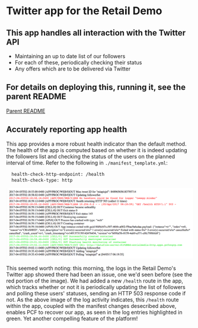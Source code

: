 # Twitter app for the Retail Demo

## This app handles all interaction with the Twitter API
* Maintaining an up to date list of our followers
* For each of these, periodically checking their status
* Any offers which are to be delivered via Twitter

## For details on deploying this, running it, see the parent README
[Parent README](../README.md)

## Accurately reporting app health
This app provides a more robust health indicator than the default method.  The health
of the app is computed based on whether it is indeed updating the followers list and
checking the status of the users on the planned interval of time.  Refer to the
following in `./manifest_template.yml`:
```
  health-check-http-endpoint: /health
  health-check-type: http
```

![Illustration of health monitoring resolving a problem](./Effect_of_Health_Monitoring.png)

This seemed worth noting: this morning, the logs in the Retail Demo's Twitter
app showed there had been an issue, one we'd seen before (see the red portion of
the image). We had added a new `/health` route in the app, which tracks whether
or not it is periodically updating the list of followers and polling these
users' statuses, sending an HTTP 503 response code if not.  As the above image
of the log activity indicates, this `/health` route within the app, coupled
with the manifest changes desecribed above, enables PCF to recover our app, as
seen in the log entries highlighted in green.  Yet another compelling feature
of the platform!

